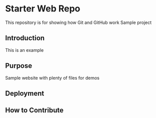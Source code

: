 # Starter Web Repo

This repository is for showing how Git and GitHub work
Sample project

## Introduction

This is an example

## Purpose

Sample website with plenty of files for demos

## Deployment

## How to Contribute